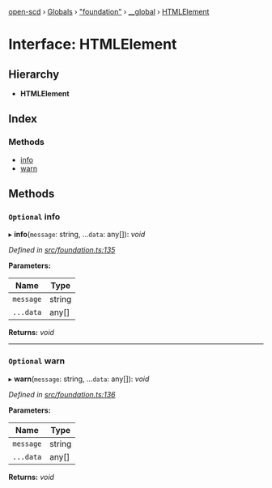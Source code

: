 [open-scd](../README.md) › [Globals](../globals.md) › ["foundation"](../modules/_foundation_.md) › [__global](../modules/_foundation_.__global.md) › [HTMLElement](_foundation_.__global.htmlelement.md)

# Interface: HTMLElement

## Hierarchy

* **HTMLElement**

## Index

### Methods

* [info](_foundation_.__global.htmlelement.md#optional-info)
* [warn](_foundation_.__global.htmlelement.md#optional-warn)

## Methods

### `Optional` info

▸ **info**(`message`: string, ...`data`: any[]): *void*

*Defined in [src/foundation.ts:135](https://github.com/openscd/open-scd/blob/c830997/src/foundation.ts#L135)*

**Parameters:**

Name | Type |
------ | ------ |
`message` | string |
`...data` | any[] |

**Returns:** *void*

___

### `Optional` warn

▸ **warn**(`message`: string, ...`data`: any[]): *void*

*Defined in [src/foundation.ts:136](https://github.com/openscd/open-scd/blob/c830997/src/foundation.ts#L136)*

**Parameters:**

Name | Type |
------ | ------ |
`message` | string |
`...data` | any[] |

**Returns:** *void*
